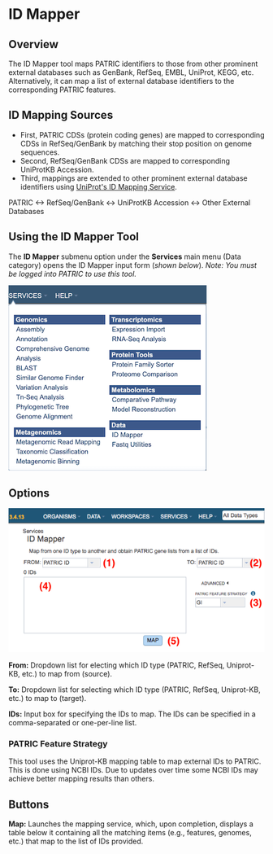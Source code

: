 # ID Mapper

## Overview
The ID Mapper tool maps PATRIC identifiers to those from other prominent external databases such as GenBank, RefSeq, EMBL, UniProt, KEGG, etc. Alternatively, it can map a list of external database identifiers to the corresponding PATRIC features. 

## ID Mapping Sources
  * First, PATRIC CDSs (protein coding genes) are mapped to
    corresponding CDSs in RefSeq/GenBank by matching their stop position
    on genome sequences.
  * Second, RefSeq/GenBank CDSs are mapped to corresponding UniProtKB
    Accession.
  * Third, mappings are extended to other prominent external database
    identifiers using [UniProt's ID Mapping Service](http://www.uniprot.org/mapping/).

PATRIC <-> RefSeq/GenBank <-> UniProtKB Accession <-> Other External Databases

## Using the ID Mapper Tool
The **ID Mapper** submenu option under the **Services** main menu (Data category) opens the ID Mapper input form (*shown below*). *Note: You must be logged into PATRIC to use this tool.*

![ID Mapper Menu](../images/services_menu.png)

## Options
![ID Mapper Input Form](../images/id_mapper_input_form.png) 

**From:** Dropdown list for electing which ID type (PATRIC, RefSeq, Uniprot-KB, etc.) to map from (source).

**To:** Dropdown list for selecting which ID type (PATRIC, RefSeq, Uniprot-KB, etc.) to map to (target). 

**IDs:** Input box for specifying the IDs to map.  The IDs can be specified in a comma-separated or one-per-line list.

### PATRIC Feature Strategy 
This tool uses the Uniprot-KB mapping table to map external IDs to PATRIC. This is done using NCBI IDs. Due to updates over time some NCBI IDs may achieve better mapping results than others. 

## Buttons
**Map:** Launches the mapping service, which, upon completion, displays a table below it containing all the matching items (e.g., features, genomes, etc.) that map to the list of IDs provided.

